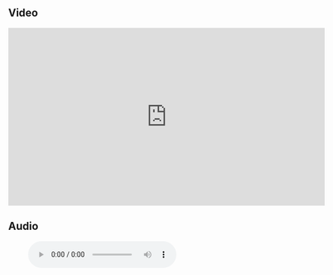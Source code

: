 ## Video

<iframe src="https://player.vimeo.com/video/674631934?h=a72c56f195&title=0&byline=0" width="640" height="360" frameborder="0" allow="autoplay; fullscreen; picture-in-picture" allowfullscreen></iframe>

## Audio

<figure class="wp-block-audio"><audio controls src="https://markmayberry.net/wp-content/uploads/bible-study/2022-02-02-pm-PL-Invitation.mp3"></audio></figure>
